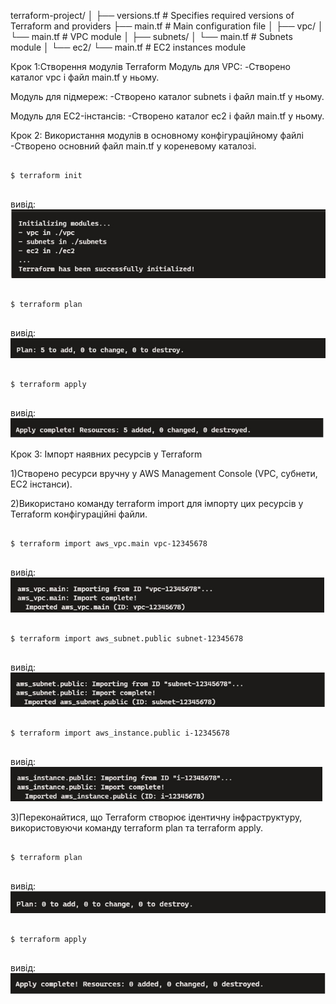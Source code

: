 
terraform-project/
│
├── versions.tf        # Specifies required versions of Terraform and providers
├── main.tf            # Main configuration file
│
├── vpc/
│   └── main.tf        # VPC module
│
├── subnets/
│   └── main.tf        # Subnets module
│
└── ec2/
    └── main.tf        # EC2 instances module


Крок 1:Створення модулів Terraform
Модуль для VPC:
-Створено каталог vpc і файл main.tf у ньому.

Модуль для підмереж:
-Створено каталог subnets і файл main.tf у ньому.

Модуль для EC2-інстансів:
-Створено каталог ec2 і файл main.tf у ньому.

Крок 2: Використання модулів в основному конфігураційному файлі
-Створено основний файл main.tf у кореневому каталозі.


```

$ terraform init


```

вивід:
![initializig_modules](images/01_Terraform_initializig_modules.jpg)


```

$ terraform plan


```

вивід:
![5_to_add](images/02_Terraform_5_to_add.jpg)

```

$ terraform apply


```

вивід:
![apply_complete](images/03_Terraform_apply_complete.jpg)

Крок 3: Імпорт наявних ресурсів у Terraform

1)Створeнo ресурси вручну у AWS Management Console (VPC, субнети, EC2 інстанси).

2)Використано команду terraform import для імпорту цих ресурсів у Terraform конфігураційні файли.

```

$ terraform import aws_vpc.main vpc-12345678


```

вивід:
![importing](images/04_Terraform_importing.jpg)

```

$ terraform import aws_subnet.public subnet-12345678


```

вивід:
![importing_subnet](images/05_Terraform_importing_subnet.jpg)

```

$ terraform import aws_instance.public i-12345678


```

вивід:
![importing_instance](images/06_Terraform_importing_instance.jpg)

3)Переконайтися, що Terraform створює ідентичну інфраструктуру, використовуючи команду terraform plan та terraform apply.

```

$ terraform plan


```

вивід:
![terraform_plan](images/07_Terraform_terraform_plan.jpg)

```

$ terraform apply


```

вивід:
![terraform_apply](images/08_Terraform_terraform_apply.jpg)
